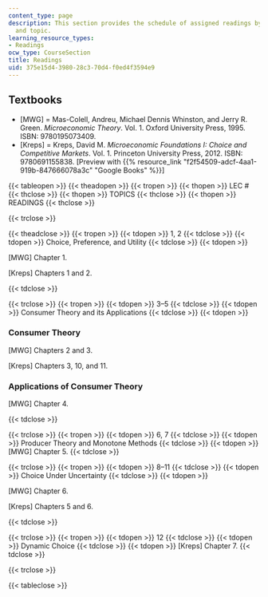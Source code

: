 ```yaml
---
content_type: page
description: This section provides the schedule of assigned readings by lecture session
  and topic.
learning_resource_types:
- Readings
ocw_type: CourseSection
title: Readings
uid: 375e15d4-3980-28c3-70d4-f0ed4f3594e9
---
```


Textbooks
---------

*   \[MWG\] = Mas-Colell, Andreu, Michael Dennis Whinston, and Jerry R. Green. _Microeconomic Theory_. Vol. 1. Oxford University Press, 1995. ISBN: 9780195073409.
*   \[Kreps\] = Kreps, David M. _Microeconomic Foundations I: Choice and Competitive Markets_. Vol. 1. Princeton University Press, 2012. ISBN: 9780691155838. \[Preview with {{% resource_link "f2f54509-adcf-4aa1-919b-847666078a3c" "Google Books" %}}\]

{{< tableopen >}}
{{< theadopen >}}
{{< tropen >}}
{{< thopen >}}
LEC #
{{< thclose >}}
{{< thopen >}}
TOPICS
{{< thclose >}}
{{< thopen >}}
READINGS
{{< thclose >}}

{{< trclose >}}

{{< theadclose >}}
{{< tropen >}}
{{< tdopen >}}
1, 2
{{< tdclose >}}
{{< tdopen >}}
Choice, Preference, and Utility
{{< tdclose >}}
{{< tdopen >}}


\[MWG\] Chapter 1.

\[Kreps\] Chapters 1 and 2.


{{< tdclose >}}

{{< trclose >}}
{{< tropen >}}
{{< tdopen >}}
3–5
{{< tdclose >}}
{{< tdopen >}}
Consumer Theory and its Applications
{{< tdclose >}}
{{< tdopen >}}


### Consumer Theory

\[MWG\] Chapters 2 and 3.

\[Kreps\] Chapters 3, 10, and 11.

### Applications of Consumer Theory

\[MWG\] Chapter 4.


{{< tdclose >}}

{{< trclose >}}
{{< tropen >}}
{{< tdopen >}}
6, 7
{{< tdclose >}}
{{< tdopen >}}
Producer Theory and Monotone Methods
{{< tdclose >}}
{{< tdopen >}}
\[MWG\] Chapter 5.
{{< tdclose >}}

{{< trclose >}}
{{< tropen >}}
{{< tdopen >}}
8–11
{{< tdclose >}}
{{< tdopen >}}
Choice Under Uncertainty
{{< tdclose >}}
{{< tdopen >}}


\[MWG\] Chapter 6.

\[Kreps\] Chapters 5 and 6.


{{< tdclose >}}

{{< trclose >}}
{{< tropen >}}
{{< tdopen >}}
12
{{< tdclose >}}
{{< tdopen >}}
Dynamic Choice
{{< tdclose >}}
{{< tdopen >}}
\[Kreps\] Chapter 7.
{{< tdclose >}}

{{< trclose >}}

{{< tableclose >}}
